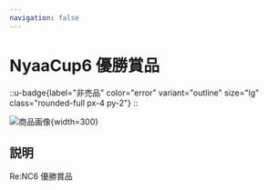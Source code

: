 ```yaml
---
navigation: false
---
```


# NyaaCup6 優勝賞品

::u-badge{label="非売品" color="error" variant="outline" size="lg" class="rounded-full px-4 py-2"}
::

![商品画像](/graphics/item_reward_nyaacup6.png){width=300}

## 説明

Re:NC6 優勝賞品
